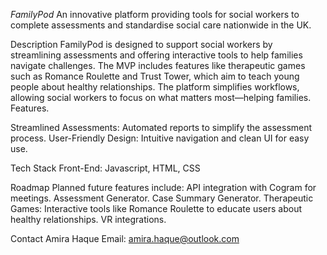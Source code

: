 
*FamilyPod*
An innovative platform providing tools for social workers to complete assessments and standardise social care nationwide in the UK. 

Description
FamilyPod is designed to support social workers by streamlining assessments and offering interactive tools to help families navigate challenges. The MVP includes features like therapeutic games such as Romance Roulette and Trust Tower, which aim to teach young people about healthy relationships. The platform simplifies workflows, allowing social workers to focus on what matters most—helping families. 
Features.


Streamlined Assessments: Automated reports to simplify the assessment process.
User-Friendly Design: Intuitive navigation and clean UI for easy use.

Tech Stack
Front-End: Javascript, HTML, CSS

Roadmap
Planned future features include:
API integration with Cogram for meetings. 
Assessment Generator.
Case Summary Generator.
Therapeutic Games: Interactive tools like Romance Roulette to educate users about healthy relationships.
VR integrations.


Contact
Amira Haque
Email: amira.haque@outlook.com
